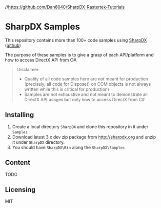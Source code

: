 //https://github.com/Dan6040/SharpDX-Rastertek-Tutorials

# SharpDX Samples

This repository contains more than 100+ code samples using [SharpDX](http://sharpdx.org) ([github](https://github.com/sharpdx/SharpDX))

The purpose of these samples is to give a grasp of each API/platform and how to access DirectX API from C#.


> Disclaimer:
> - Quality of all code samples here are not meant for production (precisely, all code for Dispose() on COM objects is not always written while this is critical for production)
> - Samples are not exhaustive and not meant to demonstrate all DirectX API usages but only how to access DirectX from C#
>      

## Installing

1. Create a local directory `SharpDX` and clone this repository in it under `Samples`
1. Download latest 3.x dev zip package from http://sharpdx.org and unzip it under `SharpDX` directory.
2. You should have `SharpDX\Bin` along the `SharpDX\Samples`

## Content

TODO

## Licensing
MIT
